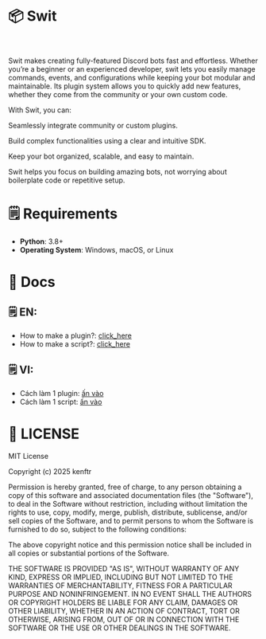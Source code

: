 # 📦 Swit<br><br>
Swit makes creating fully-featured Discord bots fast and effortless.
Whether you’re a beginner or an experienced developer, swit lets you easily manage commands, events, and configurations while keeping your bot modular and maintainable. Its plugin system allows you to quickly add new features, whether they come from the community or your own custom code.

With Swit, you can:

Seamlessly integrate community or custom plugins.

Build complex functionalities using a clear and intuitive SDK.

Keep your bot organized, scalable, and easy to maintain.

Swit helps you focus on building amazing bots, not worrying about boilerplate code or repetitive setup.


# 🗒️ Requirements<br>
- **Python**: 3.8+
- **Operating System**: Windows, macOS, or Linux

# 🔖 Docs<br>
## 🗒️ EN:
- How to make a plugin?: [click_here](https://github.com/Notkenftr/swit/tree/main/docs/EN/make_a_plugin)
- How to make a script?: [click_here](https://github.com/Notkenftr/swit/tree/main/docs/EN/make_a_script)
## 🗒️ VI:
- Cách làm 1 plugin: [ấn vào](https://github.com/Notkenftr/swit/tree/main/docs/VI/make_a_plugin)
- Cách làm 1 script: [ấn vào](https://github.com/Notkenftr/swit/docs/tree/main/VI/make_a_script)
# 📍 LICENSE

MIT License

Copyright (c) 2025 kenftr

Permission is hereby granted, free of charge, to any person obtaining a copy
of this software and associated documentation files (the "Software"), to deal
in the Software without restriction, including without limitation the rights
to use, copy, modify, merge, publish, distribute, sublicense, and/or sell
copies of the Software, and to permit persons to whom the Software is
furnished to do so, subject to the following conditions:

The above copyright notice and this permission notice shall be included in all
copies or substantial portions of the Software.

THE SOFTWARE IS PROVIDED "AS IS", WITHOUT WARRANTY OF ANY KIND, EXPRESS OR
IMPLIED, INCLUDING BUT NOT LIMITED TO THE WARRANTIES OF MERCHANTABILITY,
FITNESS FOR A PARTICULAR PURPOSE AND NONINFRINGEMENT. IN NO EVENT SHALL THE
AUTHORS OR COPYRIGHT HOLDERS BE LIABLE FOR ANY CLAIM, DAMAGES OR OTHER
LIABILITY, WHETHER IN AN ACTION OF CONTRACT, TORT OR OTHERWISE, ARISING FROM,
OUT OF OR IN CONNECTION WITH THE SOFTWARE OR THE USE OR OTHER DEALINGS IN THE
SOFTWARE.